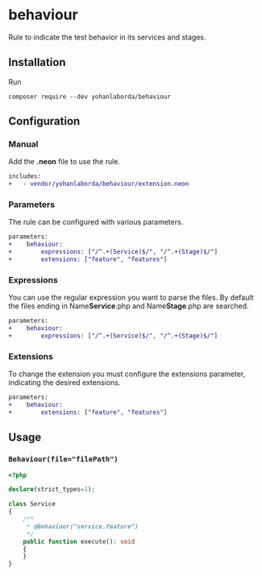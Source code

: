 # behaviour

Rule to indicate the test behavior in its services and stages.

## Installation

Run

```shell
composer require --dev yohanlaborda/behaviour
```

## Configuration

### Manual

Add the **.neon** file to use the rule.

```diff
includes:
+	- vendor/yohanlaborda/behaviour/extension.neon
```

### Parameters

The rule can be configured with various parameters.

```diff
parameters:
+    behaviour:
+        expressions: ["/^.+(Service)$/", "/^.+(Stage)$/"]
+        extensions: ["feature", "features"]
```

### Expressions

You can use the regular expression you want to parse the files. By default the files ending in Name**Service**.php and Name**Stage**.php are searched.

```diff
parameters:
+    behaviour:
+        expressions: ["/^.+(Service)$/", "/^.+(Stage)$/"]
```

### Extensions

To change the extension you must configure the extensions parameter, indicating the desired extensions.

```diff
parameters:
+    behaviour:
+        extensions: ["feature", "features"]
```

## Usage

### `Behaviour(file="filePath")`

```php
<?php

declare(strict_types=1);

class Service
{
    /**
     * @Behaviour("service.feature")
     */
    public function execute(): void
    {
    }
}
```

